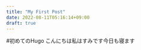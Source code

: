 ```yaml
---
title: "My First Post"
date: 2022-08-11T05:16:14+09:00
draft: true
---
```

#初めてのHugo
こんにちは私はすみです今日も寝ます
